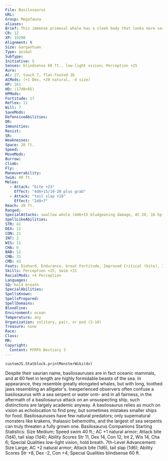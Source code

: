 ```yaml
---
File: Basilosaurus
URL: 
Group: Megafauna
aliases: 
Brief: This immense primeval whale has a sleek body that looks more serpentine than mammal, and jaws filled with sharp teeth.
CR: 12
XP: 19200
Alignment: N
Size: Gargantuan
Type: animal
SubType: 
Initiative: 5
Senses: blindsense 60 ft., low-light vision; Perception +25
Aura: 
AC: 27, touch 7, flat-footed 26
ACMods: (+1 Dex, +20 natural, -4 size)
HP: 161
HD: (17d8+85)
HPMods: 
Fortitude: 17
Reflex: 11
Will: 7
SaveMods: 
DefensiveAbilities: 
DR: 
Immunities: 
Resist: 
SR: 
Weaknesses: 
Space: 20 ft.
Speed: 
MoveMods: 
Burrow: 
Climb: 
Fly: 
Maneuverability: 
Swim: 40 ft.
Melee: 
  - Attack: "bite +23"
    Effect: "4d6+15/19-20 plus grab"
  - Attack: "tail slap +18"
    Effect: "2d8+7"
Reach: 20 ft.
Ranged: 
SpecialAttacks: swallow whole (4d6+15 bludgeoning damage, AC 20, 16 hp)
SpellLikeAbilities: 
STR: 41
DEX: 12
CON: 21
INT: 2
WIS: 11
CHA: 6
BAB: 12
CMB: 31
CMD: 42
Feats: Diehard, Endurance, Great Fortitude, Improved Critical (bite), Improved Initiative, Iron Will, Power Attack, Skill Focus (Perception), Vital Strike
Skills: Perception +25, Swim +31
RacialMods: +4 Perception
Languages: 
SQ: hold breath
SpecialAbilities: 
SpellsKnown: 
SpellsPrepared: 
SpellDomains: 
Bloodline: 
Environment: ocean
Temperature: any
Organization: solitary, pair, or pod (3-10)
Treasure: none
Race: 
Class: 
MR: 
Copyright:
  Content: PFRPG Bestiary 3
---
```

```dataviewjs
customJS.Statblock.printMonsterWiki(dv)
```
Despite their saurian name, basilosauruses are in fact oceanic mammals, and at 60 feet in length are highly formidable beasts of the sea. In appearance, they resemble greatly elongated whales, but with long, toothed jaws resembling an alligator's. Inexperienced observers often confuse a basilosaurus with a sea serpent or water orm- and in all fairness, in the aftermath of a basilosaurus attack on an unsuspecting ship, such distinctions are largely academic anyway.  A basilosaurus relies as much on vision as echolocation to find prey, but sometimes mistakes smaller ships for food. Basilosauruses have few natural predators; only supernatural monsters like krakens, thalassic behemoths, and the largest of sea serpents can truly threaten a fully grown one.  Basilosaurus Companions  Starting Statistics: Size Medium; Speed swim 40 ft.; AC +1 natural armor; Attack bite (1d4), tail slap (1d4); Ability Scores Str 11, Dex 14, Con 12, Int 2, Wis 14, Cha 6; Special Qualities low-light vision, hold breath.  7th-Level Advancement: Size Large; AC +2 natural armor; Attack bite (1d6), tail slap (1d6); Ability Scores Str +8, Dex -2, Con +4; Special Qualities blindsense 60 ft.
